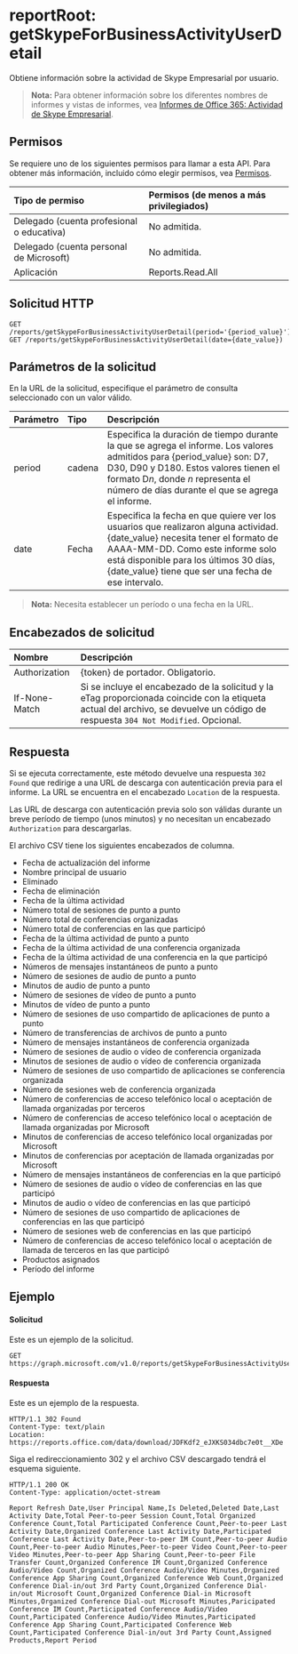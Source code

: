 # <a name="reportroot-getskypeforbusinessactivityuserdetail"></a>reportRoot: getSkypeForBusinessActivityUserDetail

Obtiene información sobre la actividad de Skype Empresarial por usuario.

> **Nota:** Para obtener información sobre los diferentes nombres de informes y vistas de informes, vea [Informes de Office 365: Actividad de Skype Empresarial]((https://support.office.com/client/Skype-for-Business-Online-activity-8cbe2eb2-1194-4fd7-b1ee-9f9287c82424)).

## <a name="permissions"></a>Permisos

Se requiere uno de los siguientes permisos para llamar a esta API. Para obtener más información, incluido cómo elegir permisos, vea [Permisos](../../../concepts/permissions_reference.md).

| Tipo de permiso                        | Permisos (de menos a más privilegiados) |
| :------------------------------------- | :--------------------------------------- |
| Delegado (cuenta profesional o educativa)     | No admitida.                           |
| Delegado (cuenta personal de Microsoft) | No admitida.                           |
| Aplicación                            | Reports.Read.All                         |

## <a name="http-request"></a>Solicitud HTTP

<!-- { "blockType": "ignored" } --> 

```http
GET /reports/getSkypeForBusinessActivityUserDetail(period='{period_value}')
GET /reports/getSkypeForBusinessActivityUserDetail(date={date_value})
```

## <a name="request-parameters"></a>Parámetros de la solicitud

En la URL de la solicitud, especifique el parámetro de consulta seleccionado con un valor válido.

| Parámetro | Tipo   | Descripción                              |
| :-------- | :----- | :--------------------------------------- |
| period    | cadena | Especifica la duración de tiempo durante la que se agrega el informe. Los valores admitidos para {period_value} son: D7, D30, D90 y D180. Estos valores tienen el formato D*n*, donde *n* representa el número de días durante el que se agrega el informe. |
| date      | Fecha   | Especifica la fecha en que quiere ver los usuarios que realizaron alguna actividad. {date_value} necesita tener el formato de AAAA-MM-DD. Como este informe solo está disponible para los últimos 30 días, {date_value} tiene que ser una fecha de ese intervalo. |

> **Nota:** Necesita establecer un período o una fecha en la URL.

## <a name="request-headers"></a>Encabezados de solicitud

| Nombre          | Descripción               |
| :------------ | :------------------------ |
| Authorization | {token} de portador. Obligatorio. |
| If-None-Match | Si se incluye el encabezado de la solicitud y la eTag proporcionada coincide con la etiqueta actual del archivo, se devuelve un código de respuesta `304 Not Modified`. Opcional. |

## <a name="response"></a>Respuesta

Si se ejecuta correctamente, este método devuelve una respuesta `302 Found` que redirige a una URL de descarga con autenticación previa para el informe. La URL se encuentra en el encabezado `Location` de la respuesta.

Las URL de descarga con autenticación previa solo son válidas durante un breve período de tiempo (unos minutos) y no necesitan un encabezado `Authorization` para descargarlas.

El archivo CSV tiene los siguientes encabezados de columna.

- Fecha de actualización del informe
- Nombre principal de usuario
- Eliminado
- Fecha de eliminación
- Fecha de la última actividad
- Número total de sesiones de punto a punto
- Número total de conferencias organizadas
- Número total de conferencias en las que participó
- Fecha de la última actividad de punto a punto
- Fecha de la última actividad de una conferencia organizada
- Fecha de la última actividad de una conferencia en la que participó
- Números de mensajes instantáneos de punto a punto
- Número de sesiones de audio de punto a punto
- Minutos de audio de punto a punto
- Número de sesiones de vídeo de punto a punto
- Minutos de vídeo de punto a punto
- Número de sesiones de uso compartido de aplicaciones de punto a punto
- Número de transferencias de archivos de punto a punto
- Número de mensajes instantáneos de conferencia organizada
- Número de sesiones de audio o vídeo de conferencia organizada
- Minutos de sesiones de audio o vídeo de conferencia organizada
- Número de sesiones de uso compartido de aplicaciones se conferencia organizada
- Número de sesiones web de conferencia organizada
- Número de conferencias de acceso telefónico local o aceptación de llamada organizadas por terceros
- Número de conferencias de acceso telefónico local o aceptación de llamada organizadas por Microsoft
- Minutos de conferencias de acceso telefónico local organizadas por Microsoft
- Minutos de conferencias por aceptación de llamada organizadas por Microsoft
- Número de mensajes instantáneos de conferencias en la que participó
- Número de sesiones de audio o vídeo de conferencias en las que participó
- Minutos de audio o vídeo de conferencias en las que participó
- Número de sesiones de uso compartido de aplicaciones de conferencias en las que participó
- Número de sesiones web de conferencias en las que participó
- Número de conferencias de acceso telefónico local o aceptación de llamada de terceros en las que participó
- Productos asignados
- Período del informe

## <a name="example"></a>Ejemplo

#### <a name="request"></a>Solicitud

Este es un ejemplo de la solicitud.

<!-- {
  "blockType": "request",
  "name": "reportroot_getskypeforbusinessactivityuserdetail"
}-->

```http
GET https://graph.microsoft.com/v1.0/reports/getSkypeForBusinessActivityUserDetail(period='D7')
```

#### <a name="response"></a>Respuesta

Este es un ejemplo de la respuesta.

<!-- { "blockType": "ignored" } --> 

```http
HTTP/1.1 302 Found
Content-Type: text/plain
Location: https://reports.office.com/data/download/JDFKdf2_eJXKS034dbc7e0t__XDe
```

Siga el redireccionamiento 302 y el archivo CSV descargado tendrá el esquema siguiente.

<!-- {
  "blockType": "response",
  "truncated": true,
  "@odata.type": "stream"
} -->

```http
HTTP/1.1 200 OK
Content-Type: application/octet-stream

Report Refresh Date,User Principal Name,Is Deleted,Deleted Date,Last Activity Date,Total Peer-to-peer Session Count,Total Organized Conference Count,Total Participated Conference Count,Peer-to-peer Last Activity Date,Organized Conference Last Activity Date,Participated Conference Last Activity Date,Peer-to-peer IM Count,Peer-to-peer Audio Count,Peer-to-peer Audio Minutes,Peer-to-peer Video Count,Peer-to-peer Video Minutes,Peer-to-peer App Sharing Count,Peer-to-peer File Transfer Count,Organized Conference IM Count,Organized Conference Audio/Video Count,Organized Conference Audio/Video Minutes,Organized Conference App Sharing Count,Organized Conference Web Count,Organized Conference Dial-in/out 3rd Party Count,Organized Conference Dial-in/out Microsoft Count,Organized Conference Dial-in Microsoft Minutes,Organized Conference Dial-out Microsoft Minutes,Paricipated Conference IM Count,Participated Conference Audio/Video Count,Participated Conference Audio/Video Minutes,Participated Conference App Sharing Count,Participated Conference Web Count,Participated Conference Dial-in/out 3rd Party Count,Assigned Products,Report Period
```
